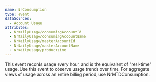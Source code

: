 ```yaml
---
name: NrConsumption
type: event
dataSources:
  - Account Usage
attributes:
  - NrDailyUsage/consumingAccountId
  - NrDailyUsage/consumingAccountName
  - NrDailyUsage/masterAccountId
  - NrDailyUsage/masterAccountName
  - NrDailyUsage/productLine
---
```


This event records usage every hour, and is the equivalent of "real-time" usage. Use this event to observe usage trends over time. For aggregate views of usage across an entire billing period, use NrMTDConsumption.